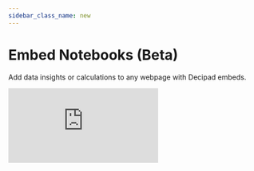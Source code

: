 ```yaml
---
sidebar_class_name: new
---
```


# Embed Notebooks (Beta)

Add data insights or calculations to any webpage with Decipad embeds.

 <div style={{position: 'relative', paddingBottom: '59.01639344262295%', height: 0}}>
   <iframe src="https://www.loom.com/embed/a24d7196e9f2443bbaa1788a5ee4546e?sid=aa1855d9-f4a8-4a91-80f9-37b9634b0a2d?hide_owner=true&hide_share=true&hide_title=true&hideEmbedTopBar=true" frameBorder={0} webkitallowfullscreen mozallowfullscreen allowFullScreen style={{position: 'absolute', top: 0, left: 0, width: '100%', height: '100%'}} />
 </div>

<br/>

## Embed Decipad Notebooks on other APPs

1. Click the `Share` button at the top of your notebook to open the sharing menu.
2. Select the `Publish` tab from the sharing menu and enable `Anyone with the link can view`. To hide blocks from embeds, use the option menu that appears when you hover over blocks and select `Hide from reader`.
3. Go to the `Embed` tab in the sharing menu, and click `Copy` to get the embed link.
4. Don't forget to republish your notebook when you make updates to ensure they show up in your embed.

#### Embed on Notion

- Paste the Decipad embed link on notion and select `Create embed`.
- Check out this [interactive Invoice Template](https://cord-wok-161.notion.site/Quick-Invoice-Calculator-c62577c04a2d4ed6bdcd8f13c558a98b) and [this Hourly Rate Proposal](https://www.notion.so/decipad/Hourly-Rate-Proposal-c8702370b9f041e1a3260e72e192320c).

#### Embed on Monday.com

- Open Monday.com and create a new Doc.
- Add a new ["Embed everything"](https://support.monday.com/hc/en-us/articles/360002383219-The-Embed-Everything-Widget) widget and paste the Decipad embed link.

#### Embed on ClickUp

- Open ClickUp and create a new Drashboard.
- Add a new ["Custom Embed"](https://help.clickup.com/hc/en-us/articles/6312198759319-Embed-cards) card and paste the Decipad embed link.

#### Embed on Webflow

- Adapt this HTML code by replacing YOUR-DECIPAD-EMBED-LINK with the embed link you got from Decipad.

```
<iframe src="YOUR-DECIPAD-EMBED-LINK" width="100%" height="100%" frameBorder="0"></iframe>
```

- Open your Webflow project and add a ["Custom Code Embed"](https://university.webflow.com/lesson/custom-code-embed) block.
- Add the adapted HTML code you just created to the ["Custom Code Embed"](https://university.webflow.com/lesson/custom-code-embed) block on Webflow.
- Send an email to [support@decipad.com](mailto:support@decipad.com) to have your domain approved.

#### Embed on Github Pages, replit or Vercel

- Adapt this HTML code by replacing YOUR-DECIPAD-EMBED-LINK with the embed link you got from Decipad.

```
<iframe src="YOUR-DECIPAD-EMBED-LINK" width="100%" height="100%" frameBorder="0"></iframe>
```

- If you have a custom domain, send an email to support@decipad.com to have it approved.

#### Embed Decipad on a Custom Domain

- We currently support embeds for custom domains on: Notion, Monday.com, ClickUp and Webflow. Please reach out to [support@decipad.com](mailto:support@decipad.com) to have your domain or website approved.

## Request other apps

Don’t see an app you want to embed on? Please reach out to [support@decipad.com](mailto:support@decipad.com) or use the Help Button at the bottom of your Decipad app to share your request and our team will try to accommodate.

## Embeds not loading

Make sure you have third-party cookies enabled in your browser for Decipad embeds to work.
